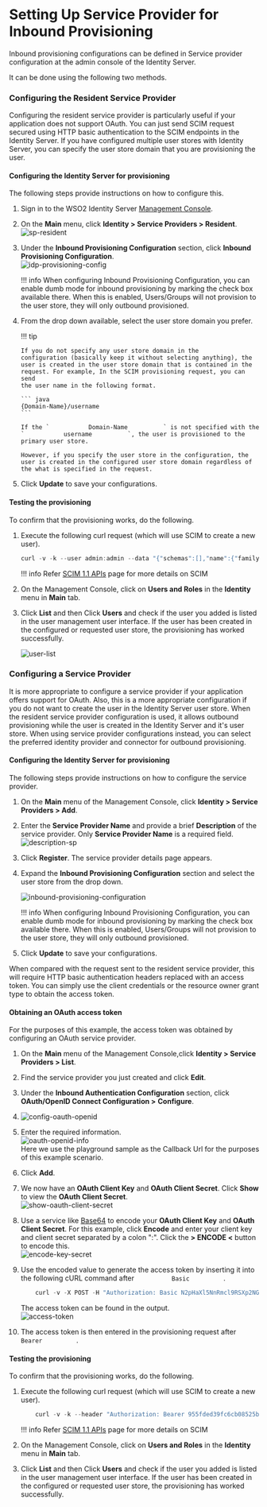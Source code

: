 # Setting Up Service Provider for Inbound Provisioning

Inbound provisioning configurations can be defined in Service provider
configuration at the admin console of the Identity Server.

It can be done using the following two methods.

### Configuring the Resident Service Provider

Configuring the resident service provider is particularly useful if your
application does not support OAuth. You can just send SCIM request
secured using HTTP basic authentication to the SCIM endpoints in the
Identity Server. If you have configured multiple user stores with
Identity Server, you can specify the user store domain that you are
provisioning the user.

#### Configuring the Identity Server for provisioning

The following steps provide instructions on how to configure this.

1.  Sign in to the WSO2 Identity Server [Management
    Console](../../setup/getting-started-with-the-management-console).
2.  On the **Main** menu, click **Identity \> Service Providers \>
    Resident**.  
    ![sp-resident](../../assets/img/using-wso2-identity-server/sp-resident.png)
3.  Under the **Inbound Provisioning Configuration** section, click
    **Inbound Provisioning Configuration**.  
    ![idp-provisioning-config](../../assets/img/using-wso2-identity-server/idp-provisioning-config.png)

    !!! info
        When configuring Inbound Provisioning Configuration, you can enable
        dumb mode for inbound provisioning by marking the check box
        available there. When this is enabled, Users/Groups will not
        provision to the user store, they will only outbound provisioned.

4.  From the drop down available, select the user store domain you
    prefer.

    !!! tip
    
        If you do not specify any user store domain in the
        configuration (basically keep it without selecting anything), the
        user is created in the user store domain that is contained in the
        request. For example, In the SCIM provisioning request, you can send
        the user name in the following format.
    
        ``` java
        {Domain-Name}/username
        ```

        If the `           Domain-Name          ` is not specified with the
        `           username          `, the user is provisioned to the
        primary user store.

        However, if you specify the user store in the configuration, the
        user is created in the configured user store domain regardless of
        the what is specified in the request.


5.  Click **Update** to save your configurations.

  

#### Testing the provisioning

To confirm that the provisioning works, do the following.

1.  Execute the following curl request (which will use SCIM to create a
    new user).

    ``` java
    curl -v -k --user admin:admin --data "{"schemas":[],"name":{"familyName":"mervyn","givenName":"samuel"},"userName":"samuel","password":"samuel","emails":[{"primary":true,"value":"samuel@wso2.com"}]}" --header "Content-Type:application/json" https://localhost:9443/wso2/scim/Users
    ```
    !!! info 
        Refer [SCIM 1.1 APIs](../../using-wso2-identity-server/scim-1.1-apis) page for more details on SCIM

2.  On the Management Console, click on **Users and Roles** in the
    **Identity** menu in **Main** tab.
3.  Click **List** and then Click **Users** and check if the user you
    added is listed in the user management user interface. If the user
    has been created in the configured or requested user store, the
    provisioning has worked successfully.  
      
    ![user-list](../../assets/img/using-wso2-identity-server/user-list.png)

      

### Configuring a Service Provider

It is more appropriate to configure a service provider if your
application offers support for OAuth. Also, this is a more appropriate
configuration if you do not want to create the user in the Identity
Server user store. When the resident service provider configuration is
used, it allows outbound provisioning while the user is created in the
Identity Server and it's user store. When using service provider
configurations instead, you can select the preferred identity provider
and connector for outbound provisioning.

#### Configuring the Identity Server for provisioning

The following steps provide instructions on how to configure the service
provider.

1.  On the **Main** menu of the Management Console, click **Identity \>
    Service Providers \> Add**.
2.  Enter the **Service Provider Name** and provide a brief
    **Description** of the service provider. Only **Service Provider
    Name** is a required field.  
    ![description-sp](../../assets/img/using-wso2-identity-server/description-sp.png) 
3.  Click **Register**. The service provider details page appears.

4.  Expand the **Inbound Provisioning Configuration** section and select
    the user store from the drop down.

    ![inbound-provisioning-configuration](../../assets/img/using-wso2-identity-server/inbound-provisioning-configuration.png) 

    !!! info 
        When configuring Inbound Provisioning Configuration, you can enable
        dumb mode for inbound provisioning by marking the check box
        available there. When this is enabled, Users/Groups will not
        provision to the user store, they will only outbound provisioned.

5.  Click **Update** to save your configurations.

When compared with the request sent to the resident service provider,
this will require HTTP basic authentication headers replaced with an
access token. You can simply use the client credentials or the resource
owner grant type to obtain the access token.

#### Obtaining an OAuth access token

For the purposes of this example, the access token was obtained by
configuring an OAuth service provider.

1.  On the **Main** menu of the Management Console,click **Identity \>
    Service Providers \> List**.
2.  Find the service provider you just created and click **Edit**.
3.  Under the **Inbound Authentication Configuration** section, click
    **OAuth/OpenID Connect Configuration \>** **Configure**.
4.  ![config-oauth-openid](../../assets/img/using-wso2-identity-server/config-oauth-openid.png) 

5.  Enter the required information.  
    ![oauth-openid-info](../../assets/img/using-wso2-identity-server/oauth-openid-info.png)   
    Here we use the playground sample as the Callback Url for the
    purposes of this example scenario.
6.  Click **Add**.
7.  We now have an **OAuth Client Key** and **OAuth Client Secret**.
    Click **Show** to view the **OAuth Client Secret**.  
    ![show-oauth-client-secret](../../assets/img/using-wso2-identity-server/show-oauth-client-secret.png)
8.  Use a service like [Base64](https://www.base64encode.org/) to encode
    your **OAuth Client Key** and **OAuth Client Secret**. For this
    example, click **Encode** and enter your client key and client
    secret separated by a colon ":". Click the **\> ENCODE \<** button
    to encode this.  
    ![encode-key-secret](../../assets/img/using-wso2-identity-server/encode-key-secret.png)

9.  Use the encoded value to generate the access token by inserting it
    into the following cURL command after `           Basic          ` .

    ``` java
        curl -v -X POST -H "Authorization: Basic N2pHaXl5NnRmcl9RSXp2NGZRSUYzcG92aDJRYTpDd09fRWVBdndLaW1vT0pOc0VGdWNHYjIzNWNh" -H "Content-Type: application/x-www-form-urlencoded;charset=UTF-8" -k -d "grant_type=password&username=admin&password=admin" https://localhost:9443/oauth2/token
    ```

    The access token can be found in the output.  
    ![access-token](../../assets/img/using-wso2-identity-server/access-token.png)

10. The access token is then entered in the provisioning request after
    `           Bearer          ` .

#### Testing the provisioning

To confirm that the provisioning works, do the following.

1.  Execute the following curl request (which will use SCIM to create a
    new user).

    ``` java
        curl -v -k --header "Authorization: Bearer 955fded39fc6cb08525b5f2a35b3e2e"  --data '{"schemas":[],"name":{"familyName":"fernando","givenName":"yohanna"},"userName":"yohanna","password":"yohanna","emails":[{"primary":true,"value":"yohanna@wso2.com"}]}' --header "Content-Type:application/json" https://localhost:9443/wso2/scim/Users
    ```

    !!! info 
        Refer [SCIM 1.1 APIs](../../using-wso2-identity-server/scim-1.1-apis) page for more details on SCIM

2.  On the Management Console, click on **Users and Roles** in the
    **Identity** menu in **Main** tab.
3.  Click **List** and then Click **Users** and check if the user you
    added is listed in the user management user interface. If the user
    has been created in the configured or requested user store, the
    provisioning has worked successfully.

  
